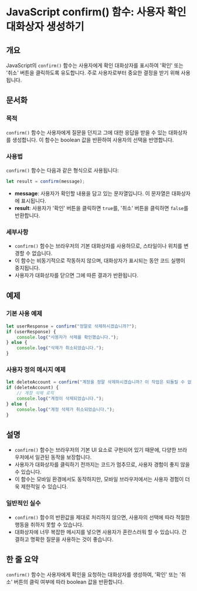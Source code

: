 <!--
Meta Description: # JavaScript confirm() 함수: 사용자 확인 대화상자 생성하기 ## 개요 JavaScript의 `confirm()` 함수는 사용자에게 확인 대화상자를 표시하여 '확인' 또는 '취소' 버튼을 클릭하도록 유도합니다. 주로 사용자로부터 중요한 결정을 받기 위...
Meta Keywords: confirm, 함수는, 대화상자를, 사용자가, javascript
-->

# JavaScript confirm() 함수: 사용자 확인 대화상자 생성하기

## 개요
JavaScript의 `confirm()` 함수는 사용자에게 확인 대화상자를 표시하여 '확인' 또는 '취소' 버튼을 클릭하도록 유도합니다. 주로 사용자로부터 중요한 결정을 받기 위해 사용됩니다.

## 문서화

### 목적
`confirm()` 함수는 사용자에게 질문을 던지고 그에 대한 응답을 받을 수 있는 대화상자를 생성합니다. 이 함수는 boolean 값을 반환하여 사용자의 선택을 반영합니다.

### 사용법
`confirm()` 함수는 다음과 같은 형식으로 사용됩니다:

```javascript
let result = confirm(message);
```

- **message**: 사용자가 확인할 내용을 담고 있는 문자열입니다. 이 문자열은 대화상자에 표시됩니다.
- **result**: 사용자가 '확인' 버튼을 클릭하면 `true`를, '취소' 버튼을 클릭하면 `false`를 반환합니다.

### 세부사항
- `confirm()` 함수는 브라우저의 기본 대화상자를 사용하므로, 스타일이나 위치를 변경할 수 없습니다.
- 이 함수는 비동기적으로 작동하지 않으며, 대화상자가 표시되는 동안 코드 실행이 중지됩니다.
- 사용자가 대화상자를 닫으면 그에 따른 결과가 반환됩니다.

## 예제

### 기본 사용 예제

```javascript
let userResponse = confirm("정말로 삭제하시겠습니까?");
if (userResponse) {
    console.log("사용자가 삭제를 확인했습니다.");
} else {
    console.log("삭제가 취소되었습니다.");
}
```

### 사용자 정의 메시지 예제

```javascript
let deleteAccount = confirm("계정을 정말 삭제하시겠습니까? 이 작업은 되돌릴 수 없습니다.");
if (deleteAccount) {
    // 계정 삭제 로직
    console.log("계정이 삭제되었습니다.");
} else {
    console.log("계정 삭제가 취소되었습니다.");
}
```

## 설명
- `confirm()` 함수는 브라우저의 기본 UI 요소로 구현되어 있기 때문에, 다양한 브라우저에서 일관된 동작을 보장합니다.
- 사용자가 대화상자를 클릭하기 전까지는 코드가 멈추므로, 사용자 경험이 좋지 않을 수 있습니다. 
- 이 함수는 모바일 환경에서도 동작하지만, 모바일 브라우저에서는 사용자 경험이 더욱 제한적일 수 있습니다.

### 일반적인 실수
- `confirm()` 함수의 반환값을 제대로 처리하지 않으면, 사용자의 선택에 따라 적절한 행동을 취하지 못할 수 있습니다.
- 대화상자에 너무 복잡한 메시지를 넣으면 사용자가 혼란스러워 할 수 있습니다. 간결하고 명확한 질문을 사용하는 것이 좋습니다.

## 한 줄 요약
`confirm()` 함수는 사용자에게 확인을 요청하는 대화상자를 생성하여, '확인' 또는 '취소' 버튼의 클릭 여부에 따라 boolean 값을 반환합니다.